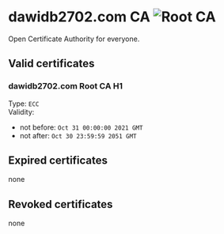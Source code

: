 # dawidb2702.com CA ![Root CA](https://www.dawidb2702.com/ca/label1.svg)
Open Certificate Authority for everyone.

## Valid certificates
### dawidb2702.com Root CA H1 
Type: `ECC`  
Validity:
  - not before: `Oct 31 00:00:00 2021 GMT`  
  - not after: `Oct 30 23:59:59 2051 GMT`  

## Expired certificates
none

## Revoked certificates
none